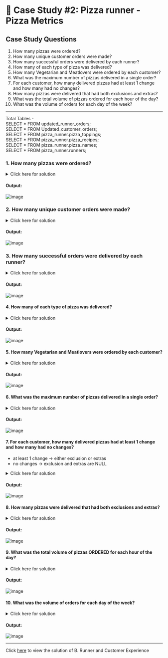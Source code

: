 # :pizza: Case Study #2: Pizza runner - Pizza Metrics

## Case Study Questions

1. How many pizzas were ordered?
2. How many unique customer orders were made?
3. How many successful orders were delivered by each runner?
4. How many of each type of pizza was delivered?
5. How many Vegetarian and Meatlovers were ordered by each customer?
6. What was the maximum number of pizzas delivered in a single order?
7. For each customer, how many delivered pizzas had at least 1 change and how many had no changes?
8. How many pizzas were delivered that had both exclusions and extras?
9. What was the total volume of pizzas ordered for each hour of the day?
10. What was the volume of orders for each day of the week?

***
Total Tables -    
SELECT * FROM  updated_runner_orders;   
SELECT * FROM  Updated_customer_orders;   
SELECT * FROM pizza_runner.pizza_toppings;   
SELECT * FROM pizza_runner.pizza_recipes;   
SELECT * FROM pizza_runner.pizza_names;   
SELECT * FROM  pizza_runner.runners;

###  1. How many pizzas were ordered?
<details>
  <summary>Click here for solution</summary>
  
```sql
  select count(pizza_id) as pizza_count from Updated_customer_orders;
```
</details>

#### Output:
![image](https://user-images.githubusercontent.com/120770473/236623764-037c342f-f9ec-433b-bef9-c79426f880de.png)

###  2. How many unique customer orders were made?
<details>
  <summary>Click here for solution</summary>
  
```sql
select count(distinct order_id) as order_count from Updated_customer_orders;  
```
</details>

#### Output:
![image](https://user-images.githubusercontent.com/120770473/236623790-e401b7c5-c956-4b20-90d3-74649db8738d.png)

### 3. How many successful orders were delivered by each runner?
<details>
  <summary>Click here for solution</summary>
  
```sql
SELECT
  runner_id,
  COUNT(order_id) [Successful Order]
FROM updated_runner_orders
WHERE cancellation IS NULL
OR cancellation NOT IN ('Restaurant Cancellation', 'Customer Cancellation')
GROUP BY runner_id
ORDER BY 2 DESC;  
```
</details>

#### Output:
![image](https://user-images.githubusercontent.com/120770473/236623849-11c3fa59-dd6e-47be-b8e4-d44425eb0421.png)

#### 4. How many of each type of pizza was delivered?
<details>
  <summary>Click here for solution</summary>
  
```sql
 SELECT
  p.pizza_name,
  Pizza_count
FROM (SELECT
  c.pizza_id,
  COUNT(r.order_id) AS Pizza_count
FROM updated_runner_orders r
JOIN Updated_customer_orders c
  ON r.order_id = c.order_id
WHERE cancellation IS NULL
OR cancellation NOT IN ('Restaurant Cancellation', 'Customer Cancellation')
GROUP BY c.pizza_id) k
INNER JOIN pizza_runner.[pizza_names] p
  ON k.pizza_id = p.pizza_id; 
```
</details>

#### Output:
![image](https://user-images.githubusercontent.com/120770473/236623909-7dc585d2-23d1-4bfe-818c-5a0b25c33cf0.png)

#### 5. How many Vegetarian and Meatlovers were ordered by each customer?
<details>
  <summary>Click here for solution</summary>
  
```sql
 SELECT
  customer_id,
  SUM(CASE
    WHEN pizza_id = 1 THEN 1
    ELSE 0
  END) AS Orderby_Meatlovers,
  SUM(CASE
    WHEN pizza_id = 2 THEN 1
    ELSE 0
  END) AS Orderby_Vegetarian
FROM Updated_customer_orders
GROUP BY customer_id; 
```
</details>

#### Output:
![image](https://user-images.githubusercontent.com/120770473/236624294-e6ea617b-8705-49ac-9586-e50dad1edf1f.png)

#### 6. What was the maximum number of pizzas delivered in a single order?
<details>
  <summary>Click here for solution</summary>
  
```sql
SELECT
  order_id, pizza_count AS max_count_delivered_pizza
FROM (SELECT top 1
  r.order_id,
  COUNT(c.pizza_id) AS pizza_count
FROM updated_runner_orders r
JOIN Updated_customer_orders c
  ON r.order_id = c.order_id
WHERE cancellation IS NULL
OR cancellation NOT IN ('Restaurant Cancellation', 'Customer Cancellation')
GROUP BY r.order_id
ORDER BY pizza_count desc) k;
```
</details>

#### Output:
![image](https://user-images.githubusercontent.com/120770473/236624380-5db1af42-d49f-4fac-b7d8-c4de70fb75ae.png)

#### 7. For each customer, how many delivered pizzas had at least 1 change and how many had no changes?
- at least 1 change -> either exclusion or extras 
- no changes -> exclusion and extras are NULL
<details>
  <summary>Click here for solution</summary>
  
```sql
SELECT
  c.customer_id,
  SUM(CASE WHEN c.exclusions <> ' ' OR
      c.extras <> ' ' THEN 1 ELSE 0 END) AS Changes,
  SUM(CASE WHEN c.exclusions = ' ' AND
      c.extras = ' ' THEN 1 ELSE 0 END) AS No_changes
FROM updated_runner_orders r
INNER JOIN Updated_customer_orders c
  ON r.order_id = c.order_id
WHERE r.cancellation IS NULL
OR r.cancellation NOT IN ('Restaurant Cancellation', 'Customer Cancellation')
GROUP BY c.customer_id
ORDER BY c.customer_id;
```
</details>

#### Output:
![image](https://github.com/AmitPatel-analyst/SQL-Case-Study/assets/120770473/087d505a-68be-4e01-8e06-7410a8b52db4)


#### 8. How many pizzas were delivered that had both exclusions and extras?
<details>
  <summary>Click here for solution</summary>
  
```sql
SELECT
  count(r.order_id) as Order_had_bothexclusions_and_extras
FROM updated_runner_orders r
inner JOIN Updated_customer_orders c
  ON r.order_id = c.order_id
WHERE r.cancellation IS NULL and c.exclusions <> ' ' AND
      c.extras <> ' ';
```
</details>

#### Output:
![image](https://github.com/AmitPatel-analyst/SQL-Case-Study/assets/120770473/8cb4cdba-2f0a-4628-8e2f-b6b4bc588d04)


#### 9. What was the total volume of pizzas ORDERED for each hour of the day?
<details>
  <summary>Click here for solution</summary>
  
```sql

SELECT
  DATEPART(HOUR, order_time) AS Hour,
  COUNT(1) AS Pizza_Ordered_Count
FROM Updated_customer_orders
WHERE order_time IS NOT NULL
GROUP BY DATEPART(HOUR, order_time)
ORDER BY 1;
```
</details>

#### Output:
![image](https://github.com/AmitPatel-analyst/SQL-Case-Study/assets/120770473/a15e261f-a199-4f54-9c6f-04550d2b9985)


#### 10. What was the volume of orders for each day of the week?
<details>
  <summary>Click here for solution</summary>
  
```sql
SELECT
  DATENAME(dw, order_time) AS Day_of_Week,
  COUNT(1) AS Pizza_Ordered_Count
FROM Updated_customer_orders
GROUP BY DATENAME(dw, order_time)
ORDER BY 2 DESC;

```
</details>

#### Output:
![image](https://github.com/AmitPatel-analyst/SQL-Case-Study/assets/120770473/7ef0d3d5-41f4-4cce-acf4-7418ea0c5d01)


  ***
 Click [here](https://github.com/AmitPatel-analyst/SQL-Case-Study/blob/main/%238Weeksqlchallange/Case%20Study%20%23%202%20-%20Pizza%20Runner/B.%20Runner%20and%20Customer%20Experience.md) to view the solution of B. Runner and Customer Experience
